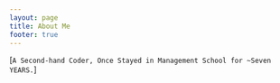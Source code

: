```yaml
---
layout: page
title: About Me
footer: true
---
```


[`A Second-hand Coder, Once Stayed in Management School for ~Seven YEARS.`]
